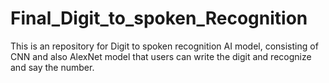 # Final_Digit_to_spoken_Recognition
This is an repository for Digit to spoken recognition AI model, consisting of CNN and also AlexNet model that users can write the digit and recognize and say the number.
